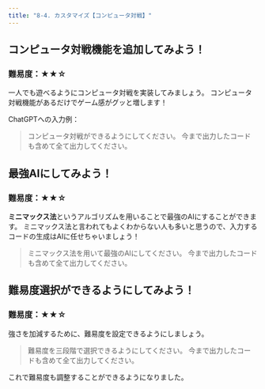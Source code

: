 ```yaml
---
title: "8-4. カスタマイズ【コンピュータ対戦】"
---
```


## コンピュータ対戦機能を追加してみよう！

### 難易度：★★☆

一人でも遊べるようにコンピュータ対戦を実装してみましょう。
コンピュータ対戦機能があるだけでゲーム感がグッと増します！

ChatGPTへの入力例：

> コンピュータ対戦ができるようにしてください。
> 今まで出力したコードも含めて全て出力してください。

<!-- 画像挿入例: CPUのターン動作中の様子 -->

## 最強AIにしてみよう！

### 難易度：★★☆

**ミニマックス法**というアルゴリズムを用いることで最強のAIにすることができます。
ミニマックス法と言われてもよくわからない人も多いと思うので、入力するコードの生成はAIに任せちゃいましょう！

> ミニマックス法を用いて最強のAIにしてください。
> 今まで出力したコードも含めて全て出力してください。

<!-- 画像挿入 -->

## 難易度選択ができるようにしてみよう！

### 難易度：★★☆

強さを加減するために、難易度を設定できるようにしましょう。

> 難易度を三段階で選択できるようにしてください。
> 今まで出力したコードも含めて全て出力してください。

<!-- 画像挿入： 難易度選択画面 -->

これで難易度も調整することができるようになりました。